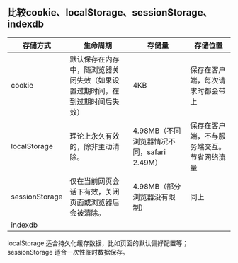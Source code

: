 ## 比较cookie、localStorage、sessionStorage、indexdb
| 存储方式       | 生命周期                                                     | 存储量                                     | 存储位置                                   |
| -------------- | ------------------------------------------------------------ | ------------------------------------------ | ------------------------------------------ |
| cookie         | 默认保存在内存中，随浏览器关闭失效（如果设置过期时间，在到过期时间后失效） | 4KB                                        | 保存在客户端，每次请求时都会带上           |
| localStorage   | 理论上永久有效的，除非主动清除。                             | 4.98MB（不同浏览器情况不同，safari 2.49M） | 保存在客户端，不与服务端交互。节省网络流量 |
| sessionStorage | 仅在当前网页会话下有效，关闭页面或浏览器后会被清除。         | 4.98MB（部分浏览器没有限制）               | 同上      |
| indexdb        |                                                              |      |                                            |

localStorage 适合持久化缓存数据，比如页面的默认偏好配置等；sessionStorage 适合一次性临时数据保存。